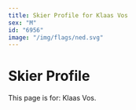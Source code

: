 ```yaml
---
title: Skier Profile for Klaas Vos
sex: "M"
id: "6956"
image: "/img/flags/ned.svg" 
---
```


# Skier Profile

This page is for: Klaas Vos.
    